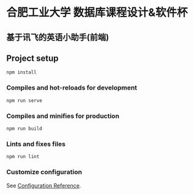 # 合肥工业大学 数据库课程设计&软件杯
## 基于讯飞的英语小助手(前端)


## Project setup
```
npm install
```

### Compiles and hot-reloads for development
```
npm run serve
```

### Compiles and minifies for production
```
npm run build
```

### Lints and fixes files
```
npm run lint
```

### Customize configuration
See [Configuration Reference](https://cli.vuejs.org/config/).
